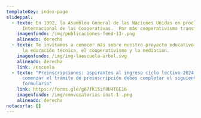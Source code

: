 ```yaml
---
templateKey: index-page
slideppal:
  - texto: En 1992, la Asamblea General de las Naciones Unidas en proclama Día
      Internacional de las Cooperativas.  Por más cooperativismo transformador!
    imagenfondo: /img/publicaciones-feed-13-.png
    alineado: derecha
  - texto: Te invitamos a conocer más sobre nuestro proyecto educativo,  basado en
      la educación técnica, el cooperativismo y la mediación.
    imagenfondo: /img/img-laescuela-arbol.svg
    alineado: derecha
    link: /escuela
  - texto: "Preinscripciones: aspirantes al ingreso ciclo lectivo 2024. Para
      comenzar el trámite de preinscripción debes completar el siguiente
      formulario"
    link: https://forms.gle/g87fK15if8U4TGE16
    imagenfondo: /img/convocatorias-inst-1-.png
    alineado: derecha
notacorta: []
---
```


